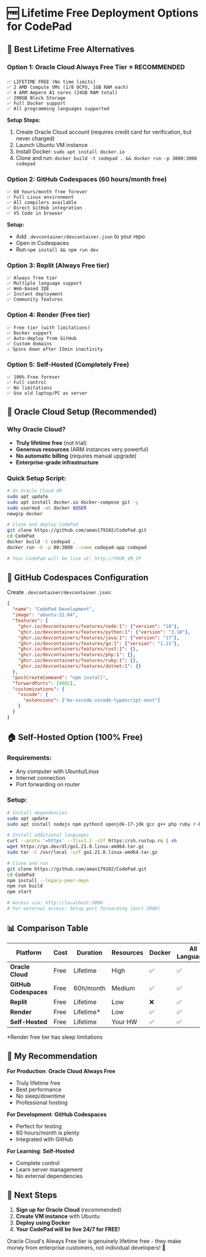 # 🆓 Lifetime Free Deployment Options for CodePad

## 🎯 Best Lifetime Free Alternatives

### **Option 1: Oracle Cloud Always Free Tier** ⭐ **RECOMMENDED**
```
✅ LIFETIME FREE (No time limits)
✅ 2 AMD Compute VMs (1/8 OCPU, 1GB RAM each)
✅ 4 ARM Ampere A1 cores (24GB RAM total)
✅ 200GB Block Storage
✅ Full Docker support
✅ All programming languages supported
```

**Setup Steps:**
1. Create Oracle Cloud account (requires credit card for verification, but never charged)
2. Launch Ubuntu VM instance
3. Install Docker: `sudo apt install docker.io`
4. Clone and run: `docker build -t codepad . && docker run -p 3000:3000 codepad`

### **Option 2: GitHub Codespaces (60 hours/month free)**
```
✅ 60 hours/month free forever
✅ Full Linux environment
✅ All compilers available
✅ Direct GitHub integration
✅ VS Code in browser
```

**Setup:**
- Add `.devcontainer/devcontainer.json` to your repo
- Open in Codespaces
- Run `npm install && npm run dev`

### **Option 3: Replit (Always Free tier)**
```
✅ Always free tier
✅ Multiple language support
✅ Web-based IDE
✅ Instant deployment
✅ Community features
```

### **Option 4: Render (Free tier)**
```
✅ Free tier (with limitations)
✅ Docker support
✅ Auto-deploy from GitHub
✅ Custom domains
⚠️ Spins down after 15min inactivity
```

### **Option 5: Self-Hosted (Completely Free)**
```
✅ 100% Free forever
✅ Full control
✅ No limitations
✅ Use old laptop/PC as server
```

## 🐳 Oracle Cloud Setup (Recommended)

### **Why Oracle Cloud?**
- **Truly lifetime free** (not trial)
- **Generous resources** (ARM instances very powerful)
- **No automatic billing** (requires manual upgrade)
- **Enterprise-grade infrastructure**

### **Quick Setup Script:**
```bash
# On Oracle Cloud VM
sudo apt update
sudo apt install docker.io docker-compose git -y
sudo usermod -aG docker $USER
newgrp docker

# Clone and deploy CodePad
git clone https://github.com/aman179102/CodePad.git
cd CodePad
docker build -t codepad .
docker run -d -p 80:3000 --name codepad-app codepad

# Your CodePad will be live at: http://YOUR_VM_IP
```

## 📱 GitHub Codespaces Configuration

Create `.devcontainer/devcontainer.json`:
```json
{
  "name": "CodePad Development",
  "image": "ubuntu:22.04",
  "features": {
    "ghcr.io/devcontainers/features/node:1": {"version": "18"},
    "ghcr.io/devcontainers/features/python:1": {"version": "3.10"},
    "ghcr.io/devcontainers/features/java:1": {"version": "17"},
    "ghcr.io/devcontainers/features/go:1": {"version": "1.21"},
    "ghcr.io/devcontainers/features/rust:1": {},
    "ghcr.io/devcontainers/features/php:1": {},
    "ghcr.io/devcontainers/features/ruby:1": {},
    "ghcr.io/devcontainers/features/dotnet:1": {}
  },
  "postCreateCommand": "npm install",
  "forwardPorts": [9002],
  "customizations": {
    "vscode": {
      "extensions": ["ms-vscode.vscode-typescript-next"]
    }
  }
}
```

## 🏠 Self-Hosted Option (100% Free)

### **Requirements:**
- Any computer with Ubuntu/Linux
- Internet connection
- Port forwarding on router

### **Setup:**
```bash
# Install dependencies
sudo apt update
sudo apt install nodejs npm python3 openjdk-17-jdk gcc g++ php ruby r-base -y

# Install additional languages
curl --proto '=https' --tlsv1.2 -sSf https://sh.rustup.rs | sh
wget https://go.dev/dl/go1.21.0.linux-amd64.tar.gz
sudo tar -C /usr/local -xzf go1.21.0.linux-amd64.tar.gz

# Clone and run
git clone https://github.com/aman179102/CodePad.git
cd CodePad
npm install --legacy-peer-deps
npm run build
npm start

# Access via: http://localhost:3000
# For external access: Setup port forwarding (port 3000)
```

## 📊 Comparison Table

| Platform | Cost | Duration | Resources | Docker | All Languages |
|----------|------|----------|-----------|---------|---------------|
| **Oracle Cloud** | Free | Lifetime | High | ✅ | ✅ |
| **GitHub Codespaces** | Free | 60h/month | Medium | ✅ | ✅ |
| **Replit** | Free | Lifetime | Low | ❌ | ✅ |
| **Render** | Free | Lifetime* | Low | ✅ | ✅ |
| **Self-Hosted** | Free | Lifetime | Your HW | ✅ | ✅ |

*Render free tier has sleep limitations

## 🎯 My Recommendation

**For Production**: **Oracle Cloud Always Free**
- Truly lifetime free
- Best performance
- No sleep/downtime
- Professional hosting

**For Development**: **GitHub Codespaces**
- Perfect for testing
- 60 hours/month is plenty
- Integrated with GitHub

**For Learning**: **Self-Hosted**
- Complete control
- Learn server management
- No external dependencies

## 🚀 Next Steps

1. **Sign up for Oracle Cloud** (recommended)
2. **Create VM instance** with Ubuntu
3. **Deploy using Docker** 
4. **Your CodePad will be live 24/7 for FREE!**

Oracle Cloud's Always Free tier is genuinely lifetime free - they make money from enterprise customers, not individual developers! 🎉
